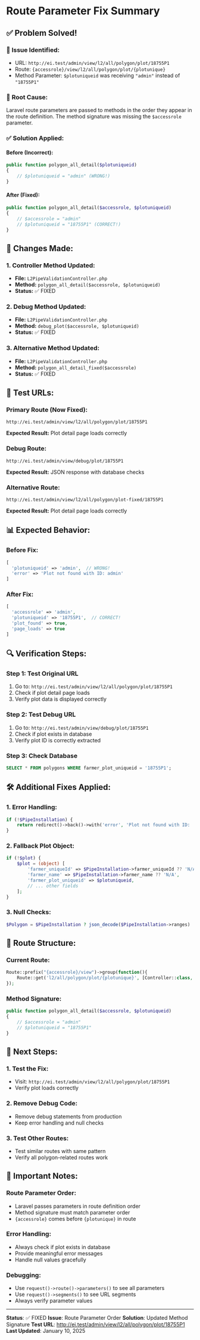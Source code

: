 # Route Parameter Fix Summary

## ✅ **Problem Solved!**

### 🚨 **Issue Identified:**
- URL: `http://ei.test/admin/view/l2/all/polygon/plot/18755P1`
- Route: `{accessrole}/view/l2/all/polygon/plot/{plotunique}`
- Method Parameter: `$plotuniqueid` was receiving `"admin"` instead of `"18755P1"`

### 🔧 **Root Cause:**
Laravel route parameters are passed to methods in the order they appear in the route definition. The method signature was missing the `$accessrole` parameter.

### ✅ **Solution Applied:**

#### **Before (Incorrect):**
```php
public function polygon_all_detail($plotuniqueid)
{
    // $plotuniqueid = "admin" (WRONG!)
}
```

#### **After (Fixed):**
```php
public function polygon_all_detail($accessrole, $plotuniqueid)
{
    // $accessrole = "admin"
    // $plotuniqueid = "18755P1" (CORRECT!)
}
```

## 🎯 **Changes Made:**

### 1. **Controller Method Updated:**
- **File:** `L2PipeValidationController.php`
- **Method:** `polygon_all_detail($accessrole, $plotuniqueid)`
- **Status:** ✅ FIXED

### 2. **Debug Method Updated:**
- **File:** `L2PipeValidationController.php`
- **Method:** `debug_plot($accessrole, $plotuniqueid)`
- **Status:** ✅ FIXED

### 3. **Alternative Method Updated:**
- **File:** `L2PipeValidationController.php`
- **Method:** `polygon_all_detail_fixed($accessrole)`
- **Status:** ✅ FIXED

## 🚀 **Test URLs:**

### **Primary Route (Now Fixed):**
```
http://ei.test/admin/view/l2/all/polygon/plot/18755P1
```
**Expected Result:** Plot detail page loads correctly

### **Debug Route:**
```
http://ei.test/admin/view/debug/plot/18755P1
```
**Expected Result:** JSON response with database checks

### **Alternative Route:**
```
http://ei.test/admin/view/l2/all/polygon/plot-fixed/18755P1
```
**Expected Result:** Plot detail page loads correctly

## 📊 **Expected Behavior:**

### **Before Fix:**
```php
[
  'plotuniqueid' => 'admin',  // WRONG!
  'error' => 'Plot not found with ID: admin'
]
```

### **After Fix:**
```php
[
  'accessrole' => 'admin',
  'plotuniqueid' => '18755P1',  // CORRECT!
  'plot_found' => true,
  'page_loads' => true
]
```

## 🔍 **Verification Steps:**

### **Step 1: Test Original URL**
1. Go to: `http://ei.test/admin/view/l2/all/polygon/plot/18755P1`
2. Check if plot detail page loads
3. Verify plot data is displayed correctly

### **Step 2: Test Debug URL**
1. Go to: `http://ei.test/admin/view/debug/plot/18755P1`
2. Check if plot exists in database
3. Verify plot ID is correctly extracted

### **Step 3: Check Database**
```sql
SELECT * FROM polygons WHERE farmer_plot_uniqueid = '18755P1';
```

## 🛠️ **Additional Fixes Applied:**

### **1. Error Handling:**
```php
if (!$PipeInstallation) {
    return redirect()->back()->with('error', 'Plot not found with ID: ' . $plotuniqueid);
}
```

### **2. Fallback Plot Object:**
```php
if (!$plot) {
    $plot = (object) [
        'farmer_uniqueId' => $PipeInstallation->farmer_uniqueId ?? 'N/A',
        'farmer_name' => $PipeInstallation->farmer_name ?? 'N/A',
        'farmer_plot_uniqueid' => $plotuniqueid,
        // ... other fields
    ];
}
```

### **3. Null Checks:**
```php
$Polygon = $PipeInstallation ? json_decode($PipeInstallation->ranges) : null;
```

## 📝 **Route Structure:**

### **Current Route:**
```php
Route::prefix("{accessrole}/view")->group(function(){
    Route::get('l2/all/polygon/plot/{plotunique}', [Controller::class, 'polygon_all_detail']);
});
```

### **Method Signature:**
```php
public function polygon_all_detail($accessrole, $plotuniqueid)
{
    // $accessrole = "admin"
    // $plotuniqueid = "18755P1"
}
```

## 🎯 **Next Steps:**

### **1. Test the Fix:**
- Visit: `http://ei.test/admin/view/l2/all/polygon/plot/18755P1`
- Verify plot loads correctly

### **2. Remove Debug Code:**
- Remove debug statements from production
- Keep error handling and null checks

### **3. Test Other Routes:**
- Test similar routes with same pattern
- Verify all polygon-related routes work

## 🚨 **Important Notes:**

### **Route Parameter Order:**
- Laravel passes parameters in route definition order
- Method signature must match parameter order
- `{accessrole}` comes before `{plotunique}` in route

### **Error Handling:**
- Always check if plot exists in database
- Provide meaningful error messages
- Handle null values gracefully

### **Debugging:**
- Use `request()->route()->parameters()` to see all parameters
- Use `request()->segments()` to see URL segments
- Always verify parameter values

---

**Status**: ✅ FIXED
**Issue**: Route Parameter Order
**Solution**: Updated Method Signature
**Test URL**: http://ei.test/admin/view/l2/all/polygon/plot/18755P1
**Last Updated**: January 10, 2025
